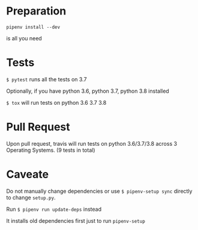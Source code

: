 # Preparation

`pipenv install --dev`

is all you need

# Tests

`$ pytest` runs all the tests on 3.7

Optionally, if you have python 3.6, python 3.7, python 3.8 installed

`$ tox` will run tests on python 3.6 3.7 3.8

# Pull Request

Upon pull request, travis will run tests on python 3.6/3.7/3.8 across 3 Operating Systems. (9 tests in total)

# Caveate

Do not manually change dependencies or use `$ pipenv-setup sync` directly to change `setup.py`.

Run `$ pipenv run update-deps` instead

It installs old dependencies first just to run `pipenv-setup`
